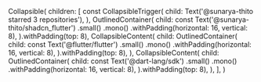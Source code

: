 Collapsible(
children: [
const CollapsibleTrigger(
child: Text('@sunarya-thito starred 3 repositories'),
),
OutlinedContainer(
child: const Text('@sunarya-thito/shadcn_flutter')
.small()
.mono()
.withPadding(horizontal: 16, vertical: 8),
).withPadding(top: 8),
CollapsibleContent(
child: OutlinedContainer(
child: const Text('@flutter/flutter')
.small()
.mono()
.withPadding(horizontal: 16, vertical: 8),
).withPadding(top: 8),
),
CollapsibleContent(
child: OutlinedContainer(
child: const Text('@dart-lang/sdk')
.small()
.mono()
.withPadding(horizontal: 16, vertical: 8),
).withPadding(top: 8),
),
],
)
